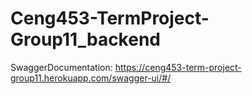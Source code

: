 # Ceng453-TermProject-Group11_backend



SwaggerDocumentation: https://ceng453-term-project-group11.herokuapp.com/swagger-ui/#/
